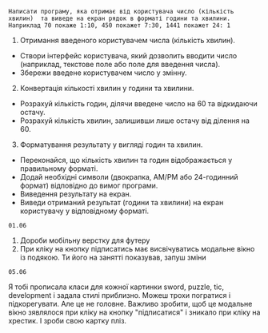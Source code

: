 <!-- Завдання -->
`Написати програму, яка отримає від користувача число (кількість хвилин)  та виведе на екран рядок в форматі години та хвилини.  Наприклад 70 покаже 1:10, 450 покажет 7:30, 1441 покажет 24: 1`

<!-- Реалізація: -->

1. Отримання введеного користувачем числа (кількість хвилин).

* Створи інтерфейс користувача, який дозволить вводити число (наприклад, текстове поле або поле для введення числа).
* Збережи введене користувачем число у змінну.

2.  Конвертація кількості хвилин у години та хвилини.
* Розрахуй кількість годин, ділячи введене число на 60 та відкидаючи остачу.
* Розрахуй кількість хвилин, залишивши лише остачу від ділення на 60.

3. Форматування результату у вигляді годин та хвилин.
* Переконайся, що кількість хвилин та годин відображається у правильному форматі.
* Додай необхідні символи (двокрапка, AM/PM або 24-годинний формат) відповідно до  вимог програми.
* Виведення результату на екран.
* Виведи отриманий результат (години та хвилини) на екран користувачу у відповідному форматі.

`01.06`
1. Дороби мобільну верстку для футеру
2. При кліку на кнопку підписатись має висвічуватись модальне вікно із подякою. Ти його на занятті показував, запуш зміни

`05.06`

Я тобі прописала класи для кожної картинки sword, puzzle, tic, development і задала стилі приблизно. Можеш трохи погратися і підкорегувати. Але це не головне. Важливо зробити, щоб це модальне вікно зявлялося при кліку на кнопку "підписатися" і зникало при кліку на хрестик.
І зроби свою картку пліз. 